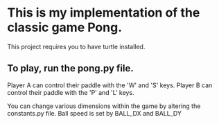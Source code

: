 # This is my implementation of the classic game Pong.

This project requires you to have turtle installed.


## To play, run the pong.py file.

Player A can control their paddle with the 'W' and 'S' keys.
Player B can control their paddle with the 'P' and 'L' keys.

You can change various dimensions within the game by altering the constants.py file.
Ball speed is set by BALL_DX and BALL_DY
